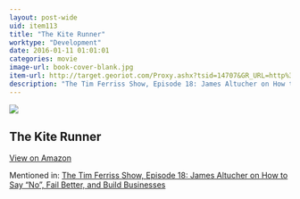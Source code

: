 ```yaml
---
layout: post-wide
uid: item113
title: "The Kite Runner"
worktype: "Development"
date: 2016-01-11 01:01:01
categories: movie
image-url: book-cover-blank.jpg
item-url: http://target.georiot.com/Proxy.ashx?tsid=14707&GR_URL=http%3A%2F%2Fwww.amazon.com%2FKite-Runner-10th-Anniversary%2Fdp%2F159463193X%2F%25E2%2580%25A0
description: "The Tim Ferriss Show, Episode 18: James Altucher on How to Say “No”, Fail Better, and Build Businesses"
---
```

<a href="http://target.georiot.com/Proxy.ashx?tsid=14707&GR_URL=http%3A%2F%2Fwww.amazon.com%2FKite-Runner-10th-Anniversary%2Fdp%2F159463193X%2F%25E2%2580%25A0" target="blank"><img src="../../../../img/thumbs/book-cover-blank.jpg" class="prod-img"></a>
<h2>The Kite Runner</h2>
<p><a class="btn btn-primary" href="http://target.georiot.com/Proxy.ashx?tsid=14707&GR_URL=http%3A%2F%2Fwww.amazon.com%2FKite-Runner-10th-Anniversary%2Fdp%2F159463193X%2F%25E2%2580%25A0" target="blank">View on Amazon</a><p>
<p>Mentioned in: <a href="http://fourhourworkweek.com/2014/07/11/james-altucher/" target="blank">The Tim Ferriss Show, Episode 18: James Altucher on How to Say “No”, Fail Better, and Build Businesses</a></p>

